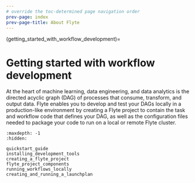 ```yaml
---
# override the toc-determined page navigation order
prev-page: index
prev-page-title: About Flyte
---
```


(getting_started_with_workflow_development)=

# Getting started with workflow development

At the heart of machine learning, data engineering, and data analytics is the directed acyclic graph (DAG) of processes that consume, transform, and output data. Flyte enables you to develop and test your DAGs locally in a production-like environment by creating a Flyte project to contain the task and workflow code that defines your DAG, as well as the configuration files needed to package your code to run on a local or remote Flyte cluster.

```{toctree}
:maxdepth: -1
:hidden:

quickstart_guide
installing_development_tools
creating_a_flyte_project
flyte_project_components
running_workflows_locally
creating_and_running_a_launchplan
```
